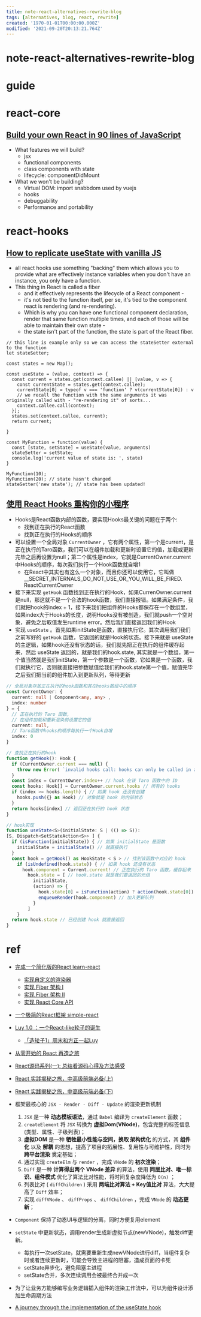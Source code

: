 ```yaml
---
title: note-react-alternatives-rewrite-blog
tags: [alternatives, blog, react, rewrite]
created: '1970-01-01T00:00:00.000Z'
modified: '2021-09-20T20:13:21.764Z'
---
```


# note-react-alternatives-rewrite-blog

# guide

# react-core

## [Build your own React in 90 lines of JavaScript](https://dev.to/ameerthehacker/build-your-own-react-in-90-lines-of-javascript-1je2)

- What features we will build?
  - jsx
  - functional components
  - class components with state
  - lifecycle: componentDidMount
- What we won't be building?
  - Virtual DOM: import snabbdom used by vuejs
  - hooks
  - debuggability
  - Performance and portability
# react-hooks

## [How to replicate useState with vanilla JS](https://stackoverflow.com/questions/64744252/how-to-replicate-usestate-with-vanilla-js)

- all react hooks use something "backing" them which allows you to provide what are effectively instance variables when you don't have an instance, you only have a function.
- This thing in React is called a fiber 
  - and it effectively represents the lifecycle of a React component - 
  - it's not tied to the function itself, per se, it's tied to the component react is rendering (and re-rendering).
  - Which is why you can have one functional component declaration, render that same function multiple times, and each of those will be able to maintain their own state - 
  - the state isn't part of the function, the state is part of the React fiber.

```JS
// this line is example only so we can access the stateSetter external to the function
let stateSetter;

const states = new Map();

const useState = (value, context) => {
  const current = states.get(context.callee) || [value, v => {
    const currentState = states.get(context.callee);
    currentState[0] = typeof v === 'function' ? v(currentState[0]) : v
    // we recall the function with the same arguments it was originally called with - "re-rendering it" of sorts...
    context.callee.call(context);
  }];
  states.set(context.callee, current);
  return current;

}

const MyFunction = function(value) {
  const [state, setState] = useState(value, arguments)
  stateSetter = setState;
  console.log('current value of state is: ', state)
}

MyFunction(10);
MyFunction(20); // state hasn't changed
stateSetter('new state'); // state has been updated!
```

## [使用 React Hooks 重构你的小程序](https://aotu.io/notes/2019/07/10/taro-hooks/index.html)

- Hooks是React函数内部的函数，要实现Hooks最关键的问题在于两个:
  - 找到正在执行的React函数
  - 找到正在执行的Hooks的顺序
- 可以设置一个全局对象 `CurrentOwner` ，它有两个属性，第一个是current，是正在执行的Taro函数，我们可以在组件加载和更新时设置它的值，加载或更新完毕之后再设置为null；第二个属性是index，它就是CurrentOwner.current中Hooks的顺序，每次我们执行一个Hook函数就自增1
  - 在React中其实也有这么一个对象，而且你还可以使用它，它叫做 __SECRET_INTERNALS_DO_NOT_USE_OR_YOU_WILL_BE_FIRED. ReactCurrentOwner
- 接下来实现 `getHook` 函数找到正在执行的Hook，如果CurrenOwner.current是null，那这就不是一个合法的hook函数，我们直接报错。如果满足条件，我们就把hook的index + 1，接下来我们把组件的Hooks都保存在一个数组里，如果index大于Hooks的长度，说明Hooks没有被创造，我们就push一个空对象，避免之后取值发生runtime error。然后我们直接返回我们的Hook
- 实现 `useState` 。首先如果initState是函数，直接执行它。其次调用我们我们之前写好的 `getHook` 函数，它返回的就是Hook的状态。接下来就是 useState 的主逻辑，如果hook还没有状态的话，我们就先把正在执行的组件缓存起来，然后 useState 返回的，就是我们的hook.state, 其实就是一个数组，第一个值当然就是我们initState，第一个参数是一个函数，它如果是一个函数，我们就执行它，否则就直接把参数赋值给我们的hook.state第一个值，赋值完毕之后我们把当前的组件加入到更新队列，等待更新

```typescript
// 全局对象存放正在执行的hook函数和其在hooks数组中的顺序
const CurrentOwner: {
  current: null | Component<any, any> ,
  index: number
} = {
  // 正在执行的 Taro 函数,
  // 在组件加载和重新渲染前设置它的值
  current: null,
  // Taro函数中hooks的顺序每执行一个Hook自增
  index: 0
}

// 查找正在执行的hook
function getHook(): Hook {
  if (CurrentOwner.current === null) {
    throw new Error( `invalid hooks call: hooks can only be called in a taro component.` )
  }
  const index = CurrentOwner.index++ // hook 在该 Taro 函数中的 ID
  const hooks: Hook[] = CurrentOwner.current.hooks // 所有的 hooks
  if (index >= hooks.length) { // 如果 hook 还没有创建
    hooks.push({} as Hook) // 对象就是 hook 的内部状态
  }
  return hooks[index] // 返回正在执行的 hook 状态
}

// hook实现
function useState<S>(initialState: S | (() => S)): 
[S, Dispatch<SetStateAction<S>> ] {
  if (isFunction(initialState)) { // 如果 initialState 是函数
    initialState = initialState() // 就直接执行
  }
  const hook = getHook() as HookState < S > // 找到该函数中对应的 hook
    if (isUndefined(hook.state)) { // 如果 hook 还没有状态
      hook.component = Current.current! // 正在执行的 Taro 函数，缓存起来
        hook.state = [ // hook.state 就是我们要返回的元组
          initialState,
          (action) => {
            hook.state[0] = isFunction(action) ? action(hook.state[0]) : action
            enqueueRender(hook.component) // 加入更新队列
          }
        ]
    }
  return hook.state // 已经创建 hook 就直接返回
}
```

# ref
- [完成一个简化版的React learn-react](https://github.com/Luminqi/learn-react)
  - [实现自定义的渲染器](https://github.com/Luminqi/learn-react/blob/master/Guide/CustomRenderer.md)
  - [实现 Fiber 架构 I](https://github.com/Luminqi/learn-react/blob/master/Guide/Fiber_part1.md)
  - [实现 Fiber 架构 II](https://github.com/Luminqi/learn-react/blob/master/Guide/Fiber_part2.md)
  - [实现 React Core API](https://github.com/Luminqi/learn-react/blob/master/Guide/ReactCore.md)
- [一个极简的React框架 simple-react](https://github.com/hujiulong/simple-react)
- [Luy 1.0 ：一个React-like轮子的诞生](https://zhuanlan.zhihu.com/p/30073543)
  - [「造轮子1」周末和方正一起Luy](https://zhuanlan.zhihu.com/p/30677179)

- [从零开始的 React 再造之旅](https://segmentfault.com/a/1190000021689852)
- [React源码系列(一): 总结看源码心得及方法感受](https://github.com/jsonz1993/react-source-learn/issues/1)
- [React 实践揭秘之旅，中高级前端必备(上)](https://github.com/xd-tayde/blog/blob/master/ReactGL-1.md)
- [React 实践揭秘之旅，中高级前端必备(下)](https://github.com/xd-tayde/blog/blob/master/ReactGL-2.md)
- 框架最核心的 `JSX - Render - Diff - Update` 的渲染更新机制
  1. `JSX` 是一种 **动态模板语法**，通过 `Babel` 编译为 `createElement` 函数；
  2. `createElement` 将 `JSX` 转换为 **虚拟Dom(VNode)**，包含完整的标签信息 (类型、属性、子级列表)；
  3. **虚拟DOM** 是一种 **牺牲最小性能与空间，换取 架构优化** 的方式，其 **组件化** 以及 **解耦** 的思想，提高了项目的拓展性、复用性与可维护性，同时为 **跨平台渲染** 奠定基础；
  4. 通过实现 `createElm` 与 `render` ，完成 `VNode` 的 **初次渲染**；
  5. `Diff` 是一种 **计算得出两个 VNode 差异** 的算法，使用 **同层比对、唯一标识、组件模式** 优化了算法比对性能，将时间复杂度降低为 `O(n)` ；
  6. 列表比对 ( `diffChildren` ) 采用 **两端比对算法 + Key值比对** 算法，大大提高了 `Diff` 效率；
  7. 实现 `diffVNode` 、 `diffProps` 、 `diffChildren` ，完成 `VNode` 的 **动态更新**；
- `Component` 保持了动态UI与逻辑的分离，同时方便复用element
- `setState` 中更新状态，调用render生成新虚拟节点(newVNode)，触发diff更新。
  - 每执行一次setState，就需要重新生成newVNode进行diff，当组件复杂时或者连续更新时，可能会导致主进程的阻塞，造成页面的卡死
  - setState异步化，避免阻塞主进程
  - setState合并，多次连续调用会被最终合并成一次
- 为了让业务方能够编写业务逻辑插入组件的渲染工作流中，可以为组件设计添加生命周期方法
- [A journey through the implementation of the useState hook](https://www.newline.co/@CarlMungazi/a-journey-through-the-usestate-hook--a4983397)
